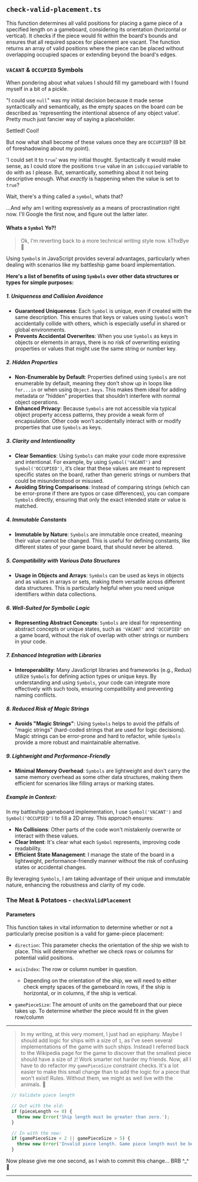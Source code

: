 ## `check-valid-placement.ts`

This function determines all valid positions for placing a game piece of a specified length on a gameboard, considering its orientation (horizontal or vertical). It checks if the piece would fit within the board's bounds and ensures that all required spaces for placement are vacant. The function returns an array of valid positions where the piece can be placed without overlapping occupied spaces or extending beyond the board's edges.

### `VACANT` & `OCCUPIED` Symbols

When pondering about what values I should fill my gameboard with I found myself in a bit of a pickle.

"I could use `null`" was my initial decision because it made sense syntactically and semantically, as the empty spaces on the board _can_ be described as 'representing the intentional absence of any object value'. Pretty much just fancier way of saying a placeholder.

Settled! Cool!

But now what shall become of these values once they are `OCCUPIED`? (8 bit of foreshadowing about my point).

'I could set it to `true`' was my initial thought. Syntactically it would make sense, as I could store the positions `true` value in an `isOccupied` variable to do with as I please. But, semantically, something about it not being descriptive enough. What _exactly_ is happening when the value is set to `true`? 

Wait, there's a thing called a `symbol`, whats that? 

...And _why_ am I writing expressively as a means of procrastination right now. I'll Google the first now, and figure out the latter later.

#### Whats a `Symbol` Yo?!

> Ok, I'm reverting back to a more technical writing style now. kThxBye 💭

Using `Symbol`s in JavaScript provides several advantages, particularly when dealing with scenarios like my battleship game board implementation. 

**Here's a list of benefits of using `Symbols` over other data structures or types for simple purposes:**

##### 1. **Uniqueness and Collision Avoidance**
   - **Guaranteed Uniqueness**: Each `Symbol` is unique, even if created with the same description. This ensures that keys or values using `Symbols` won't accidentally collide with others, which is especially useful in shared or global environments.
   - **Prevents Accidental Overwrites**: When you use `Symbols` as keys in objects or elements in arrays, there is no risk of overwriting existing properties or values that might use the same string or number key.

##### 2. **Hidden Properties**
   - **Non-Enumerable by Default**: Properties defined using `Symbols` are not enumerable by default, meaning they don’t show up in loops like `for...in` or when using `Object.keys`. This makes them ideal for adding metadata or "hidden" properties that shouldn’t interfere with normal object operations.
   - **Enhanced Privacy**: Because `Symbols` are not accessible via typical object property access patterns, they provide a weak form of encapsulation. Other code won’t accidentally interact with or modify properties that use `Symbols` as keys.

##### 3. **Clarity and Intentionality**
   - **Clear Semantics**: Using `Symbols` can make your code more expressive and intentional. For example, by using `Symbol('VACANT')` and `Symbol('OCCUPIED')`, it’s clear that these values are meant to represent specific states on the board, rather than generic strings or numbers that could be misunderstood or misused.
   - **Avoiding String Comparisons**: Instead of comparing strings (which can be error-prone if there are typos or case differences), you can compare `Symbols` directly, ensuring that only the exact intended state or value is matched.

##### 4. **Immutable Constants**
   - **Immutable by Nature**: `Symbols` are immutable once created, meaning their value cannot be changed. This is useful for defining constants, like different states of your game board, that should never be altered.

##### 5. **Compatibility with Various Data Structures**
   - **Usage in Objects and Arrays**: `Symbols` can be used as keys in objects and as values in arrays or sets, making them versatile across different data structures. This is particularly helpful when you need unique identifiers within data collections.

##### 6. **Well-Suited for Symbolic Logic**
   - **Representing Abstract Concepts**: `Symbols` are ideal for representing abstract concepts or unique states, such as `'VACANT'` and `'OCCUPIED'` on a game board, without the risk of overlap with other strings or numbers in your code.

##### 7. **Enhanced Integration with Libraries**
   - **Interoperability**: Many JavaScript libraries and frameworks (e.g., Redux) utilize `Symbols` for defining action types or unique keys. By understanding and using `Symbols`, your code can integrate more effectively with such tools, ensuring compatibility and preventing naming conflicts.

##### 8. **Reduced Risk of Magic Strings**
   - **Avoids "Magic Strings"**: Using `Symbols` helps to avoid the pitfalls of "magic strings" (hard-coded strings that are used for logic decisions). Magic strings can be error-prone and hard to refactor, while `Symbols` provide a more robust and maintainable alternative.

##### 9. **Lightweight and Performance-Friendly**
   - **Minimal Memory Overhead**: `Symbols` are lightweight and don't carry the same memory overhead as some other data structures, making them efficient for scenarios like filling arrays or marking states.

##### Example in Context:
In my battleship gameboard implementation, I use `Symbol('VACANT')` and `Symbol('OCCUPIED')` to fill a 2D array. This approach ensures:
   - **No Collisions**: Other parts of the code won't mistakenly overwrite or interact with these values.
   - **Clear Intent**: It's clear what each `Symbol` represents, improving code readability.
   - **Efficient State Management**: I manage the state of the board in a lightweight, performance-friendly manner without the risk of confusing states or accidental changes.

By leveraging `Symbols`, I am taking advantage of their unique and immutable nature, enhancing the robustness and clarity of my code.

### The Meat & Potatoes - `checkValidPlacement`

#### Parameters

This function takes in vital information to determine whether or not a particularly precise position is a valid for game-piece placement:

  * `direction`: This parameter checks the orientation of the ship we wish to place. This will determine whether we check rows or columns for potential valid positions.

  * `axisIndex`: The row or column number in question. 
    - Depending on the orientation of the ship, we will need to either check empty spaces of the gameboard in rows, if the ship is horizontal, or in columns, if the ship is vertical. 

  * `gamePieceSize`: The amount of units on the gameboard that our piece takes up. To determine whether the piece would fit in the given row/column

---

> In my writing, at this very moment, I just had an epiphany. Maybe I should add logic for ships with a size of `1`, as I've seen several implementations of the game with such ships. Instead I referred back to the Wikipedia page for the game to discover that the smallest piece should have a size of `2`! Work smarter not harder my friends. Now, all I have to do refactor my `gamePieceSize` constraint checks. It's a lot easier to make this small change than to add the logic for a piece that won't exist! Rules. Without them, we might as well live with the animals. 💭

``` typescript
  // Validate piece length

  // Out with the old:
  if (pieceLength <= 0) {
    throw new Error('Ship length must be greater than zero.');
  }

  // In with the new:
  if (gamePieceSize < 2 || gamePieceSize > 5) {
    throw new Error('Invalid piece length. Game piece length must be between 2 and 5.');
  }
```

Now please give me one second, as I wish to commit this change… BRB ^_^ 💭

--- 










